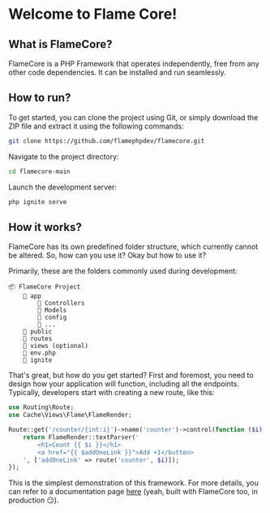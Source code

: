 # Welcome to Flame Core!

## What is FlameCore?

FlameCore is a PHP Framework that operates independently, free from any other code dependencies. It can be installed and run seamlessly.

## How to run?

To get started, you can clone the project using Git, or simply download the ZIP file and extract it using the following commands:

```bash
git clone https://github.com/flamephpdev/flamecore.git
```

Navigate to the project directory:
```bash
cd flamecore-main
```

Launch the development server:
```bash
php ignite serve
```

## How it works?

FlameCore has its own predefined folder structure, which currently cannot be altered. So, how can you use it?
Okay but how to use it?

Primarily, these are the folders commonly used during development:

```text
📦 FlameCore Project
    📂 app
        📂 Controllers
        📂 Models
        📂 config
        📂 ...
    📂 public
    📂 routes
    📂 views (optional)
    📜 env.php
    📜 ignite
```

That's great, but how do you get started?
First and foremost, you need to design how your application will function, including all the endpoints. Typically, developers start with creating a new route, like this:

```php
use Routing\Route;
use Cache\Views\Flame\FlameRender;

Route::get('/counter/{int:i}')->name('counter')->control(function ($i) {
    return FlameRender::textParser('
        <h1>Count {{ $i }}</h1>
        <a href="{{ $addOneLink }}">Add +1</button>
    ', ['addOneLink' => route('counter', $i)]);
});
```

This is the simplest demonstration of this framework. For more details, you can refer to a documentation page [here](https://flamephp.mrtn.vip) (yeah, built with FlameCore too, in production 😏).